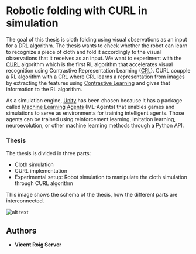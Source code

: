 # Robotic folding with CURL in simulation

The goal of this thesis is cloth folding using visual observations as an input for a DRL algorithm. The thesis wants to check whether the robot can learn to recognize a piece of cloth and fold it accordingly to the visual observations that it receives as an input. We want to experiment with the [CURL](https://arxiv.org/abs/2004.04136) algorithm which is the first RL algorithm that accelerates visual recognition using Contrastive Representation Learning ([CRL](https://ieeexplore.ieee.org/document/9226466)). CURL coupple a RL algorithm with a CRL where CRL learns a representation from images by extracting the features using [Contrastive Learning](https://ieeexplore.ieee.org/abstract/document/1640964) and gives that information to the RL algorithm.

As a simulation engine, [Unity](https://unity.com) has been chosen because it has a package called [Machine Learning Agents](https://github.com/Unity-Technologies/ml-agents) (ML-Agents) that enables games and simulations to serve as environments for training intelligent agents. Those agents can be trained using reinforcement learning, imitation learning, neuroevolution, or other machine learning methods through a Python API.


### Thesis

The thesis is divided in three parts:
* Cloth simulation
* CURL implementation
* Experimental setup: Robot simulation to manipulate the cloth simulation through CURL algorithm

This image shows the schema of the thesis, how the different parts are interconnected.


![alt text](https://github.com/vicent44/RobotAgents/blob/master/Thesis/overview.png?raw=true)

## Authors

* **Vicent Roig Server**

